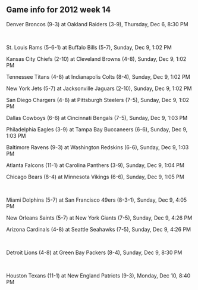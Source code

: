 ## Game info for 2012 week 14
Denver Broncos (9-3) at Oakland Raiders (3-9), Thursday, Dec 6, 8:30 PM


<br/>

St. Louis Rams (5-6-1) at Buffalo Bills (5-7), Sunday, Dec 9, 1:02 PM

Kansas City Chiefs (2-10) at Cleveland Browns (4-8), Sunday, Dec 9, 1:02 PM

Tennessee Titans (4-8) at Indianapolis Colts (8-4), Sunday, Dec 9, 1:02 PM

New York Jets (5-7) at Jacksonville Jaguars (2-10), Sunday, Dec 9, 1:02 PM

San Diego Chargers (4-8) at Pittsburgh Steelers (7-5), Sunday, Dec 9, 1:02 PM

Dallas Cowboys (6-6) at Cincinnati Bengals (7-5), Sunday, Dec 9, 1:03 PM

Philadelphia Eagles (3-9) at Tampa Bay Buccaneers (6-6), Sunday, Dec 9, 1:03 PM

Baltimore Ravens (9-3) at Washington Redskins (6-6), Sunday, Dec 9, 1:03 PM

Atlanta Falcons (11-1) at Carolina Panthers (3-9), Sunday, Dec 9, 1:04 PM

Chicago Bears (8-4) at Minnesota Vikings (6-6), Sunday, Dec 9, 1:05 PM


<br/>

Miami Dolphins (5-7) at San Francisco 49ers (8-3-1), Sunday, Dec 9, 4:05 PM

New Orleans Saints (5-7) at New York Giants (7-5), Sunday, Dec 9, 4:26 PM

Arizona Cardinals (4-8) at Seattle Seahawks (7-5), Sunday, Dec 9, 4:26 PM


<br/>

Detroit Lions (4-8) at Green Bay Packers (8-4), Sunday, Dec 9, 8:30 PM


<br/>

Houston Texans (11-1) at New England Patriots (9-3), Monday, Dec 10, 8:40 PM

